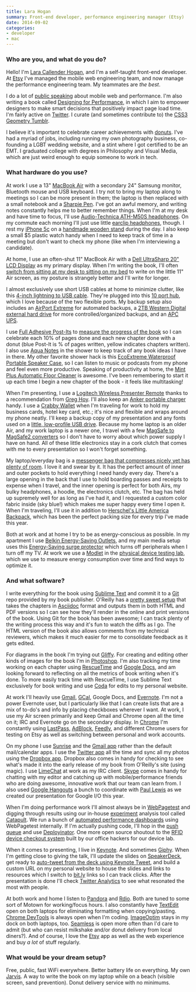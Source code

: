 ```yaml
---
title: Lara Hogan
summary: Front-end developer, performance engineering manager (Etsy)
date: 2014-09-02
categories:
- developer
- mac
---
```


### Who are you, and what do you do?

Hello! I'm [Lara Callender Hogan](http://larahogan.me/ "Lara's website."), and I'm a self-taught front-end developer. At [Etsy][] I've managed the mobile web engineering team, and now manage the performance engineering team. My teammates are *the best*.

I do a lot of [public speaking](https://www.youtube.com/watch?v=vG53j60ALIw "A YouTube video of Lara speaking about Etsy's mobile efforts.") about mobile web and performance. I'm also writing a book called [Designing for Performance](http://shop.oreilly.com/product/0636920033578.do "Lara's upcoming book."), in which I aim to empower designers to make smart decisions that positively impact page load time. I'm fairly active on [Twitter](https://twitter.com/laraswanson "Lara's Twitter account."). I curate (and sometimes contribute to) the [CSS3 Geometry Tumblr](http://css3geometrydaily.tumblr.com "Lara's Tumblr site of curated CSS3 geometry.").

I believe it's important to celebrate career achievements with [donuts](http://laraswanson.com/donuts/ "Lara's page about donuts."). I've had a myriad of jobs, including running my own photography business, co-founding a LGBT wedding website, and a stint where I got certified to be an EMT. I graduated college with degrees in Philosophy and Visual Media, which are just weird enough to equip someone to work in tech.

### What hardware do you use?

At work I use a 13" [MacBook Air][macbook-air] with a secondary 24" Samsung monitor, Bluetooth mouse and USB keyboard. I try not to bring my laptop along to meetings so I can be more present in them; the laptop is then replaced with a small notebook and a [Sharpie Pen][fine-point]. I've got an awful memory, and writing notes constantly helps me to better remember things. When I'm at my desk and have time to focus, I'll use [Audio-Technica ATH-M50S headphones][ath-m50s]. On my commute each morning I'll just use little [earclip headphones][shs4700-28], though. I rest my [iPhone 5c][iphone-5c] on a [handmade wooden stand](https://www.etsy.com/listing/96977351/natural-wood-iphone-4-4s-5-stand "A wooden stand for iPhones on Etsy.") during the day. I also keep a small $5 plastic watch handy when I need to keep track of time in a meeting but don't want to check my phone (like when I'm interviewing a candidate).

At home, I use an often-shut 11" MacBook Air with a [Dell UltraSharp 20" LCD Display][e2009w] as my primary display. When I'm writing the book, I'll often [switch from sitting at my desk to sitting on my bed](http://instagram.com/p/mdUCsFxNGl/ "Lara's photo of her bed computing setup.") to write on the little 11" Air screen, as my posture is strangely better and I'll write for longer.

I almost exclusively use short USB cables at home to minimize clutter, like this [4-inch lightning to USB cable][amazonbasics-4-inch-lightning-cable]. They're plugged into this [10 port hub][usb-2.0-10-port-hub], which I love because of the two flexible ports. My backup setup also includes an [AirPort Extreme][airport-extreme] for automated backups, a [2TB Western Digital external hard drive][elements-desktop] for more controlled/organized backups, and an [APC UPS][back-ups-xs].

I use [Full Adhesive Post-Its][super-sticky-full-adhesive-notes] to [measure the progress of the book](http://instagram.com/p/oa88FqRNKn/ "Lana's photo of her book progress notes.") so I can celebrate each 10% of pages done and each new chapter done with a donut (blue Post-It is % of pages written, yellow indicates chapters written). I also use [Aqua Notes][aqua-notes] in the shower to keep track of any book ideas I have in there. My other favorite shower hack is this [EcoExtreme Waterproof Portable Speaker Case][ecoextreme], so I can listen to music or podcasts from my phone and feel even more productive. Speaking of productivity at home, the [Mint Plus Automatic Floor Cleaner][mint-plus] is awesome. I've been remembering to start it up each time I begin a new chapter of the book - it feels like multitasking!

When I'm presenting, I use a [Logitech Wireless Presenter Remote][wireless-presenter] thanks to a recommendation from [Greg Hoy](https://twitter.com/hoyboy "Greg's Twitter account."). I'll also keep an [Anker portable charger][astro-mini] handy. I use a [Crabby Wallet][crabby-wallet] when I'm traveling for work to hold my business cards, hotel key card, etc.; it's nice and flexible and wraps around my phone neatly. I'll keep a backup copy of my presentation and any fonts used on a [little, low-profile USB drive][cruzer-fit]. Because my home laptop is an older Air, and my work laptop is a newer one, I travel with a few [MagSafe to MagSafe2 converters][magsafe-to-magsafe-2-converter] so I don't have to worry about which power supply I have on hand. All of these little electronics stay in a cork clutch that comes with me to every presentation so I won't forget something.

My laptop/everyday bag is a [messenger bag that compresses nicely yet has plenty of room](https://www.etsy.com/listing/164590618/messenger-bag-laptop-women-light-gray "A light-grey messenger bag on Etsy."). I love it and swear by it. It has the perfect amount of inner and outer pockets to hold everything I need handy every day. There's a large opening in the back that I use to hold boarding passes and receipts to expense when I travel, and the inner opening is perfect for both Airs, my bulky headphones, a hoodie, the electronics clutch, etc. The bag has held up supremely well for as long as I've had it, and I requested a custom color fabric inside (sky blue!) which makes me super happy every time I open it. When I'm traveling, I'll use it in addition to [Herschel's Little America Backpack][little-america-backpack], which has been the perfect packing size for every trip I've made this year.

Both at work and at home I try to be as energy-conscious as possible. In my apartment I use [Belkin Energy-Saving Outlets][conserve-socket], and my main media setup uses this [Energy-Saving surge protector][conserve-socket-energy-saving-outlet] which turns off peripherals when I turn off my TV. At work we use a [Modlet][the-modlet] in the [physical device testing lab](http://codeascraft.com/2013/08/09/mobile-device-lab/ "Lara's post about Etsy's testing lab."), which we use to measure energy consumption over time and find ways to optimize it.

### And what software?

I write everything for the book using [Sublime Text][sublime-text] and commit it to a [Git][] repo provided by my book publisher. O'Reilly has a [pretty sweet setup](https://atlas.oreilly.com "O'Reilly's online publishing system.") that takes the chapters in [Asciidoc][] format and outputs them in both HTML and PDF versions so I can see how they'll render in the online and print versions of the book. Using Git for the book has been awesome; I can track plenty of the writing process this way and it's fun to watch the diffs as I go. The HTML version of the book also allows comments from my technical reviewers, which makes it much easier for me to consolidate feedback as it gets edited.

For diagrams in the book I'm trying out [Gliffy][]. For creating and editing other kinds of images for the book I'm in [Photoshop][]. I'm also tracking my time working on each chapter using [RescueTime][] and [Google Docs][google-docs], and am looking forward to reflecting on all the metrics of book writing when it's done. To more easily track time with RescueTime, I use Sublime Text exclusively for book writing and use [Coda][] for edits to my personal website.

At work I'll heavily use [Gmail][], [GCal][google-calendar], Google Docs, and [Evernote][]. I'm not a power Evernote user, but I particularly like that I can create lists that are a mix of to-do's and info by placing checkboxes wherever I want. At work, I use my Air screen primarily and keep Gmail and Chrome open all the time on it; IRC and Evernote go on the secondary display. In [Chrome][] I'm constantly using [LastPass][], [AdBlock][], [Feedly][], and different Chrome users for testing on Etsy as well as switching between personal and work accounts.

On my phone I use [Sunrise][sunrise-ios] and the [Gmail app][gmail-ios] rather than the default mail/calendar apps. I use the [Twitter app][twitter-ios] all the time and sync all my photos using the [Dropbox app][dropbox-ios]. Dropbox also comes in handy for checking to see what's made it into the early release of my book from O'Reilly's site (using magic). I use [LimeChat][] at work as my IRC client. [Skype][] comes in handy for chatting with my editor and catching up with mobile/performance friends who are doing awesome, innovative work that our team can learn from. I also used [Google Hangouts][google-hangouts] a bunch to coordinate with [Paul Lewis](https://twitter.com/aerotwist "Paul's Twitter account.") as we created our presentation for Google I/O this year.

When I'm doing performance work I'll almost always be in [WebPagetest][webpagetest] and digging through results using our in-house [experiment][feature] analysis tool called [Catapult](http://www.slideshare.net/wilstuckey/managing-experimentation "A presentation about Etsy's experiment system."). We run a bunch of [automated performance dashboards][wpt-script] using WebPagetest internally. If I'm actually pushing code, I'll hop in the [push queue][pushbot] and use [Deployinator][]. One more open source shoutout to the [RFID device checkout system][rfid-checkout-client] built by our office hackers for our device lab.

When it comes to presenting, I live in [Keynote][]. And sometimes [Giphy][]. When I'm getting close to giving the talk, I'll update the slides on [SpeakerDeck](https://speakerdeck.com/lara/ "Lara's SpeakerDeck account."), get ready to [auto-tweet from the deck using Keynote Tweet](http://laraswanson.com/blog/live-tweeting-from-keynote/ "Lara's post about tweeting during a presentation."), and build a custom URL on my personal website to house the slides and links to resources which I switch to [bit.ly][bitly] links so I can track clicks. After the presentation is done I'll check [Twitter Analytics][twitter-analytics] to see what resonated the most with people.

At both work and home I listen to [Pandora][] and [Rdio][]. Both are tuned to some sort of Motown for working/focus hours. I also constantly have [TextEdit][] open on both laptops for eliminating formatting when copying/pasting. [Chrome DevTools][chrome-devtools] is always open when I'm coding. [ImageOptim][] stays in my dock on both laptops, too. [Seamless][] is open more often than I'd care to admit (but who can resist milkshake and/or donut delivery from local diners?). And of course, I love the [Etsy][etsy-ios] app as well as the web experience and buy *a lot* of stuff regularly.

### What would be your dream setup?

Free, public, fast WiFi everywhere. Better battery life on everything. My own [Jarvis](http://ironman.wikia.com/wiki/J.A.R.V.I.S. "The Ironman Wikia entry on J.A.R.V.I.S."). A way to write the book on my laptop while on a beach (visible screen, sand prevention). Donut delivery service with no minimums.

[adblock]: https://getadblock.com/ "A browser extension for blocking ads."
[airport-extreme]: https://en.wikipedia.org/wiki/AirPort_Extreme "A wireless access point."
[amazonbasics-4-inch-lightning-cable]: https://www.amazon.com/AmazonBasics-Apple-Certified-Lightning-Cable/dp/B00NH138F8 "A 4-inch Lightning cable."
[aqua-notes]: https://www.amazon.com/Aqua-Notes-Waterproof-Notepad-Mountable/dp/B003W09LTQ "Waterproof notepads."
[asciidoc]: http://www.methods.co.nz/asciidoc/ "A text file format and software that's easily translated to other formats."
[astro-mini]: https://www.amazon.com/3200mAh-Lipstick-Sized-Portable-External-Technology/dp/B00EETOTWS "A portable external battery pack."
[ath-m50s]: https://www.amazon.com/Audio-Technica-ATH-M50S-Professional-Monitor-Headphones/dp/B004ZG9TMA "Over-the-ear headphones."
[back-ups-xs]: https://www.apc.com/resource/include/techspec_index.cfm?base_sku=BX1000G "A UPS unit."
[bitly]: https://bitly.com/ "A link shortening and tracking service."
[chrome-devtools]: https://developer.chrome.com/devtools "Web developer tools built into Chrome."
[chrome]: https://www.google.com/intl/en/chrome/browser/ "A WebKit-based browser, where each tab runs in its own thread."
[coda]: https://panic.com/coda/ "A single-window HTML/web tool for the Mac."
[conserve-socket-energy-saving-outlet]: https://www.amazon.com/Belkin-Conserve-Socket-Energy-Saving/dp/B003P2UMQ2 "A power strip that turns off peripherals when you turn off your TV."
[conserve-socket]: https://www.belkin.com/us/F7C009-Belkin/p/P-F7C009/ "An energy-saving power outlet."
[crabby-wallet]: https://www.crabbygear.com/products/crabby-wallet-black "A wallet."
[cruzer-fit]: https://www.amazon.com/SanDisk-Cruzer-Low-Profile-Drive-SDCZ33-016G-B35/dp/B005FYNSZA "A tiny flash drive."
[deployinator]: https://github.com/etsy/deployinator "Etsy's deploy system."
[dropbox-ios]: https://www.dropbox.com/iphoneapp "An iOS version of the syncing software."
[e2009w]: https://www.amazon.com/Dell-UltraSharp-E2009W-WideScreen-LCD/dp/B003TU9V0S "A 20 inch LCD monitor."
[ecoextreme]: https://gracedigital.com/shop/ecoextreme/ "A waterproof housing for speakers or smartphones."
[elements-desktop]: https://www.wdc.com/en/products/products.aspx?id=260 "An external hard drive."
[etsy-ios]: https://itunes.apple.com/us/app/etsy/id477128284 "A client for the Etsy service."
[etsy]: https://www.etsy.com/ "A doily deployment system."
[evernote]: https://evernote.com/ "Online software for capturing notes."
[feature]: https://github.com/etsy/feature "Etsy's feature flipping library."
[feedly]: https://feedly.com/ "A feed reader."
[fine-point]: https://www.sharpie.com/enus/pages/fine-point-pen.aspx "A pen."
[giphy]: https://giphy.com/ "A GIF searching service."
[git]: https://git-scm.com/ "A version control system."
[gliffy]: https://www.gliffy.com/ "Web-based software for creating flowcharts and similar."
[gmail-ios]: https://itunes.apple.com/us/app/gmail-email-from-google/id422689480 "A client for the email service."
[gmail]: https://mail.google.com/mail/ "Web-based email."
[google-calendar]: https://en.wikipedia.org/wiki/Google_Calendar "A web-based calendar client."
[google-docs]: https://en.wikipedia.org/wiki/Google_Docs "A web-based office suite."
[google-hangouts]: https://hangouts.google.com/ "A voice, video and text chat service."
[imageoptim]: https://imageoptim.com/ "A Mac GUI wrapper for image optimising tools."
[iphone-5c]: https://en.wikipedia.org/wiki/IPhone_5C "An iOS smartphone."
[keynote]: https://www.apple.com/keynote/ "Presentation software for the Mac."
[lastpass]: https://lastpass.com/ "A password manager."
[limechat]: http://limechat.net/mac/ "An IRC client for the Mac."
[little-america-backpack]: https://www.amazon.com/Herschel-Supply-Co-Little-America/dp/B00838TCGO/ "A backpack."
[macbook-air]: https://www.apple.com/macbook-air/ "A very thin laptop."
[magsafe-to-magsafe-2-converter]: https://www.amazon.com/MagSafe-to-2-Converter/dp/B008ALAHA4 "A MagSafe to MagSafe 2 converter."
[mint-plus]: https://www.amazon.com/gp/product/B005O0K3ZS/ "A robotic floor cleaner."
[pandora]: http://www.pandora.com/ "A personalised Internet radio station."
[photoshop]: https://www.adobe.com/products/photoshop.html "A bitmap image editor."
[pushbot]: https://github.com/etsy/PushBot "Etsy's IRC deploy queue bot."
[rdio]: http://www.rdio.com/home/en-us/ "A music streaming service."
[rescuetime]: https://www.rescuetime.com/ "A Web-based time tracking and productivity suite."
[rfid-checkout-client]: https://github.com/etsy/rfid-checkout "A frontend GUI for a check-in/check-out RFID system for Raspberry Pi."
[seamless]: https://www.seamless.com/ "A food delivery service."
[shs4700-28]: https://www.amazon.com/gp/product/B003DKL57G/ "Ear clip headphones."
[skype]: https://www.skype.com/en/ "Voice and video chat software."
[sublime-text]: http://www.sublimetext.com/ "A coder's text editor."
[sunrise-ios]: https://itunes.apple.com/us/app/sunrise-calendrier-google/id599114150 "A client for Google Calendar."
[super-sticky-full-adhesive-notes]: https://www.amazon.com/gp/product/B005GZ2174/ "Sticky notes."
[textedit]: https://support.apple.com/en-us/HT2523 "A text editor included with Mac OS X."
[the-modlet]: http://www.thinkecoinc.com/products/the-modlet/ "A programmable and energy-efficient power socket."
[twitter-analytics]: https://analytics.twitter.com/about "Twitter's analytics system."
[twitter-ios]: https://itunes.apple.com/app/twitter/id333903271 "A Twitter client."
[usb-2.0-10-port-hub]: https://www.amazon.com/gp/product/B00483WRZ6/ "A 10-port USB hub."
[webpagetest]: https://www.webpagetest.org/ "A service for testing the speed of a website."
[wireless-presenter]: https://www.amazon.com/Kensington-33373-Wireless-Presenter/dp/B000FPIUAW "A wireless presentation controller."
[wpt-script]: https://github.com/etsy/wpt-script "Etsy's scripts for generating WebPagetest tests."
